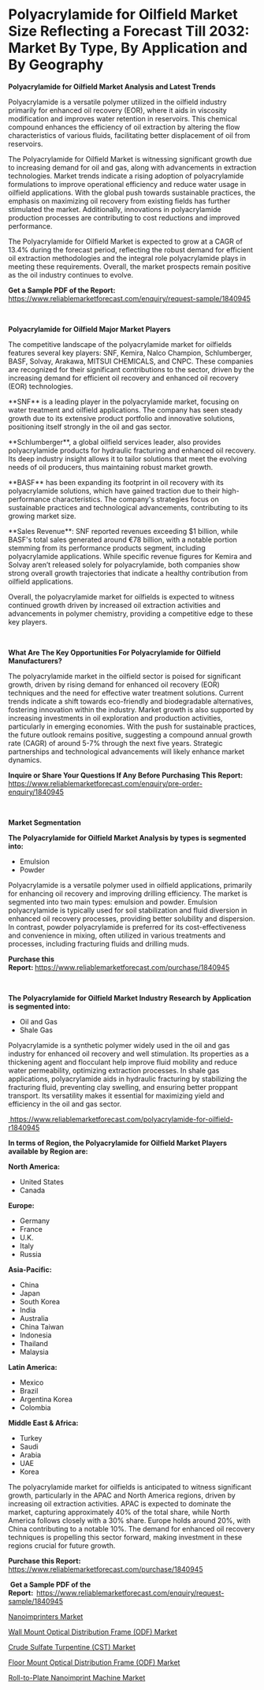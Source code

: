 <p><h1>Polyacrylamide for Oilfield Market Size Reflecting a Forecast Till 2032: Market By Type, By Application and By Geography</h1></p><p><strong>Polyacrylamide for Oilfield Market Analysis and Latest Trends</strong></p>
<p><p>Polyacrylamide is a versatile polymer utilized in the oilfield industry primarily for enhanced oil recovery (EOR), where it aids in viscosity modification and improves water retention in reservoirs. This chemical compound enhances the efficiency of oil extraction by altering the flow characteristics of various fluids, facilitating better displacement of oil from reservoirs. </p><p>The Polyacrylamide for Oilfield Market is witnessing significant growth due to increasing demand for oil and gas, along with advancements in extraction technologies. Market trends indicate a rising adoption of polyacrylamide formulations to improve operational efficiency and reduce water usage in oilfield applications. With the global push towards sustainable practices, the emphasis on maximizing oil recovery from existing fields has further stimulated the market. Additionally, innovations in polyacrylamide production processes are contributing to cost reductions and improved performance. </p><p>The Polyacrylamide for Oilfield Market is expected to grow at a CAGR of 13.4% during the forecast period, reflecting the robust demand for efficient oil extraction methodologies and the integral role polyacrylamide plays in meeting these requirements. Overall, the market prospects remain positive as the oil industry continues to evolve.</p></p>
<p><strong>Get a Sample PDF of the Report:&nbsp;</strong> <a href="https://www.reliablemarketforecast.com/enquiry/request-sample/1840945?utm_campaign=2749&utm_medium=2&utm_source=Github&utm_content=ia&utm_term=03042025&utm_id=polyacrylamide-for-oilfield">https://www.reliablemarketforecast.com/enquiry/request-sample/1840945</a></p>
<p>&nbsp;</p>
<p><strong>Polyacrylamide for Oilfield Major Market Players</strong></p>
<p><p>The competitive landscape of the polyacrylamide market for oilfields features several key players: SNF, Kemira, Nalco Champion, Schlumberger, BASF, Solvay, Arakawa, MITSUI CHEMICALS, and CNPC. These companies are recognized for their significant contributions to the sector, driven by the increasing demand for efficient oil recovery and enhanced oil recovery (EOR) technologies.</p><p>**SNF** is a leading player in the polyacrylamide market, focusing on water treatment and oilfield applications. The company has seen steady growth due to its extensive product portfolio and innovative solutions, positioning itself strongly in the oil and gas sector. </p><p>**Schlumberger**, a global oilfield services leader, also provides polyacrylamide products for hydraulic fracturing and enhanced oil recovery. Its deep industry insight allows it to tailor solutions that meet the evolving needs of oil producers, thus maintaining robust market growth.</p><p>**BASF** has been expanding its footprint in oil recovery with its polyacrylamide solutions, which have gained traction due to their high-performance characteristics. The company's strategies focus on sustainable practices and technological advancements, contributing to its growing market size.</p><p>**Sales Revenue**: SNF reported revenues exceeding $1 billion, while BASF's total sales generated around €78 billion, with a notable portion stemming from its performance products segment, including polyacrylamide applications. While specific revenue figures for Kemira and Solvay aren’t released solely for polyacrylamide, both companies show strong overall growth trajectories that indicate a healthy contribution from oilfield applications.</p><p>Overall, the polyacrylamide market for oilfields is expected to witness continued growth driven by increased oil extraction activities and advancements in polymer chemistry, providing a competitive edge to these key players.</p></p>
<p>&nbsp;</p>
<p><strong>What Are The Key Opportunities For Polyacrylamide for Oilfield Manufacturers?</strong></p>
<p><p>The polyacrylamide market in the oilfield sector is poised for significant growth, driven by rising demand for enhanced oil recovery (EOR) techniques and the need for effective water treatment solutions. Current trends indicate a shift towards eco-friendly and biodegradable alternatives, fostering innovation within the industry. Market growth is also supported by increasing investments in oil exploration and production activities, particularly in emerging economies. With the push for sustainable practices, the future outlook remains positive, suggesting a compound annual growth rate (CAGR) of around 5-7% through the next five years. Strategic partnerships and technological advancements will likely enhance market dynamics.</p></p>
<p><strong>Inquire or Share Your Questions If Any Before Purchasing This Report:</strong> <a href="https://www.reliablemarketforecast.com/enquiry/pre-order-enquiry/1840945?utm_campaign=2749&utm_medium=2&utm_source=Github&utm_content=ia&utm_term=03042025&utm_id=polyacrylamide-for-oilfield">https://www.reliablemarketforecast.com/enquiry/pre-order-enquiry/1840945</a></p>
<p>&nbsp;</p>
<p><strong>Market Segmentation</strong></p>
<p><strong>The Polyacrylamide for Oilfield Market Analysis by types is segmented into:</strong></p>
<p><ul><li>Emulsion</li><li>Powder</li></ul></p>
<p><p>Polyacrylamide is a versatile polymer used in oilfield applications, primarily for enhancing oil recovery and improving drilling efficiency. The market is segmented into two main types: emulsion and powder. Emulsion polyacrylamide is typically used for soil stabilization and fluid diversion in enhanced oil recovery processes, providing better solubility and dispersion. In contrast, powder polyacrylamide is preferred for its cost-effectiveness and convenience in mixing, often utilized in various treatments and processes, including fracturing fluids and drilling muds.</p></p>
<p><strong>Purchase this Report:&nbsp;</strong><a href="https://www.reliablemarketforecast.com/purchase/1840945?utm_campaign=2749&utm_medium=2&utm_source=Github&utm_content=ia&utm_term=03042025&utm_id=polyacrylamide-for-oilfield">https://www.reliablemarketforecast.com/purchase/1840945</a></p>
<p>&nbsp;</p>
<p><strong>The Polyacrylamide for Oilfield Market Industry Research by Application is segmented into:</strong></p>
<p><ul><li>Oil and Gas</li><li>Shale Gas</li></ul></p>
<p><p>Polyacrylamide is a synthetic polymer widely used in the oil and gas industry for enhanced oil recovery and well stimulation. Its properties as a thickening agent and flocculant help improve fluid mobility and reduce water permeability, optimizing extraction processes. In shale gas applications, polyacrylamide aids in hydraulic fracturing by stabilizing the fracturing fluid, preventing clay swelling, and ensuring better proppant transport. Its versatility makes it essential for maximizing yield and efficiency in the oil and gas sector.</p></p>
<p><a href="https://www.reliablemarketforecast.com/polyacrylamide-for-oilfield-r1840945?utm_campaign=2749&utm_medium=2&utm_source=Github&utm_content=ia&utm_term=03042025&utm_id=polyacrylamide-for-oilfield">&nbsp;https://www.reliablemarketforecast.com/polyacrylamide-for-oilfield-r1840945</a></p>
<p><strong>In terms of Region, the Polyacrylamide for Oilfield Market Players available by Region are:</strong></p>
<p>
    <p> <strong> North America: </strong>
        <ul>
            <li>United States</li>
            <li>Canada</li>
        </ul>
        </p> 
    <p> <strong> Europe: </strong>
        <ul>
            <li>Germany</li>
            <li>France</li>
            <li>U.K.</li>
            <li>Italy</li>
            <li>Russia</li>
        </ul>
        </p> 
    <p> <strong> Asia-Pacific: </strong>
        <ul>
            <li>China</li>
            <li>Japan</li>
            <li>South Korea</li>
            <li>India</li>
            <li>Australia</li>
            <li>China Taiwan</li>
            <li>Indonesia</li>
            <li>Thailand</li>
            <li>Malaysia</li>
        </ul>
        </p> 
    <p> <strong> Latin America: </strong>
        <ul>
            <li>Mexico</li>
            <li>Brazil</li>
            <li>Argentina Korea</li>
            <li>Colombia</li>
        </ul>
        </p> 
    <p> <strong> Middle East & Africa: </strong>
        <ul>
            <li>Turkey</li>
            <li>Saudi</li>
            <li>Arabia</li>
            <li>UAE</li>
            <li>Korea</li>
        </ul>
    </p>
    </p>
<p><p>The polyacrylamide market for oilfields is anticipated to witness significant growth, particularly in the APAC and North America regions, driven by increasing oil extraction activities. APAC is expected to dominate the market, capturing approximately 40% of the total share, while North America follows closely with a 30% share. Europe holds around 20%, with China contributing to a notable 10%. The demand for enhanced oil recovery techniques is propelling this sector forward, making investment in these regions crucial for future growth.</p></p>
<p><strong>Purchase this Report: </strong><a href="https://www.reliablemarketforecast.com/purchase/1840945?utm_campaign=2749&utm_medium=2&utm_source=Github&utm_content=ia&utm_term=03042025&utm_id=polyacrylamide-for-oilfield">https://www.reliablemarketforecast.com/purchase/1840945</a></p>
<p>&nbsp;<strong>Get a Sample PDF of the Report:&nbsp;&nbsp;</strong><a href="https://www.reliablemarketforecast.com/enquiry/request-sample/1840945?utm_campaign=2749&utm_medium=2&utm_source=Github&utm_content=ia&utm_term=03042025&utm_id=polyacrylamide-for-oilfield">https://www.reliablemarketforecast.com/enquiry/request-sample/1840945</a></p>
<p><strong></strong></p>
<p><p><a href="https://www.linkedin.com/pulse/comprehensive-evaluation-nanoimprinters-market-size-anticipating-hj3wc?utm_campaign=2749&utm_medium=2&utm_source=Github&utm_content=ia&utm_term=03042025&utm_id=polyacrylamide-for-oilfield">Nanoimprinters Market</a></p><p><a href="https://www.linkedin.com/pulse/accelerated-growth-wall-mount-optical-distribution-frame-odf-hvnff?utm_campaign=2749&utm_medium=2&utm_source=Github&utm_content=ia&utm_term=03042025&utm_id=polyacrylamide-for-oilfield">Wall Mount Optical Distribution Frame (ODF) Market</a></p><p><a href="https://github.com/carylgrinko/Market-Research-Report-List-1/blob/main/crude-sulfate-turpentine-cst-market.md?utm_campaign=2749&utm_medium=2&utm_source=Github&utm_content=ia&utm_term=03042025&utm_id=polyacrylamide-for-oilfield">Crude Sulfate Turpentine (CST) Market</a></p><p><a href="https://www.linkedin.com/pulse/navigating-floor-mount-optical-distribution-frame-odf-market-3u3zf?utm_campaign=2749&utm_medium=2&utm_source=Github&utm_content=ia&utm_term=03042025&utm_id=polyacrylamide-for-oilfield">Floor Mount Optical Distribution Frame (ODF) Market</a></p><p><a href="https://www.linkedin.com/pulse/roll-to-plate-nanoimprint-machine-market-share-analysis-44-cagr-zythc?utm_campaign=2749&utm_medium=2&utm_source=Github&utm_content=ia&utm_term=03042025&utm_id=polyacrylamide-for-oilfield">Roll-to-Plate Nanoimprint Machine Market</a></p></p>